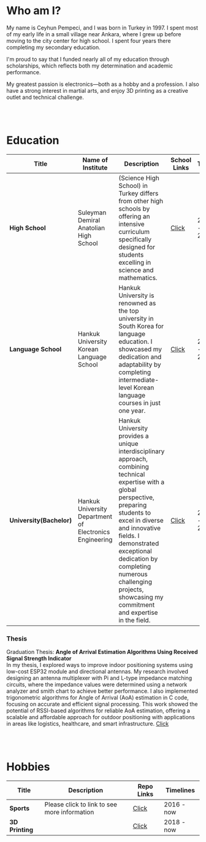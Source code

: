 # Who am I?

My name is Ceyhun Pempeci, and I was born in Turkey in 1997. I spent most of my early life in a small village near Ankara, where I grew up before moving to the city center for high school. I spent four years there completing my secondary education.

I'm proud to say that I funded nearly all of my education through scholarships, which reflects both my determination and academic performance.

My greatest passion is electronics—both as a hobby and a profession. I also have a strong interest in martial arts, and enjoy 3D printing as a creative outlet and technical challenge.


<br>
<br>

# Education

| Title            | Name of Institute                | Description                      | School  Links                    | Timelines                        |  
|------------------|----------------------------------|----------------------------------|----------------------------------|----------------------------------|
| **High School**          | Suleyman Demiral Anatolian High School     | (Science High School) in Turkey differs from other high schools by offering an intensive curriculum specifically designed for students excelling in science and mathematics.     | [Click](https://sdal06.meb.k12.tr/)| 2011.09 - 2015.06 | 
| **Language School**      | Hankuk University Korean Language School  | Hankuk University is renowned as the top university in South Korea for language education. I showcased my dedication and adaptability by completing intermediate-level Korean language courses in just one year.     | [Click](https://www.hufs.ac.kr/hufs/index.do)| 2016.03 - 2017.02 | 
| **University(Bachelor)** | Hankuk University Department of Electronics Engineering      | Hankuk University provides a unique interdisciplinary approach, combining technical expertise with a global perspective, preparing students to excel in diverse and innovative fields. I demonstrated exceptional dedication by completing numerous challenging projects, showcasing my commitment and expertise in the field.               | [Click](https://www.hufs.ac.kr/hufs/index.do)| 2017.03 - 2021.03  | 

### Thesis
Graduation Thesis: **Angle of Arrival Estimation Algorithms Using Received Signal Strength Indicator**  <br>
In my thesis, I explored ways to improve indoor positioning systems using low-cost ESP32 module and directional antennas. My research involved designing an antenna multiplexer with Pi and L-type impedance matching circuits, where the impedance values were determined using a network analyzer and smith chart to achieve better performance. I also implemented trigonometric algorithms for Angle of Arrival (AoA) estimation in C code, focusing on accurate and efficient signal processing. This work showed the potential of RSSI-based algorithms for reliable AoA estimation, offering a scalable and affordable approach for outdoor positioning with applications in areas like logistics, healthcare, and smart infrastructure. [Click](https://github.com/republicofmakers/Thesis-Angle-of-Arrival-Estimation-Algorithms-Using-Received-Signal-Strength-Indicator)


<br>
<br>

# Hobbies
| Title            | Description                      | Repo  Links                      | Timelines                        |  
|------------------|----------------------------------|----------------------------------|----------------------------------|
| **Sports**      | Please click to link to see more information    | [Click](https://github.com/republicofmakers/Sports)| 2016 - now |
| **3D Printing** |  | [Click](https://github.com/republicofmakers/3D-Printing/tree/main)| 2018 - now | 

